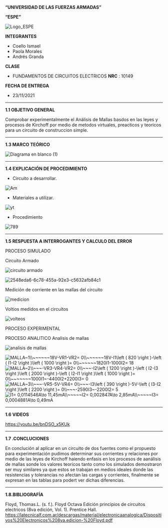 **“UNIVERSIDAD DE LAS FUERZAS ARMADAS”**

**“ESPE”**

![Logo_ESPE](https://user-images.githubusercontent.com/93800511/140828546-04ee2765-180c-4e68-84cf-8bca73c21c5f.png)

**INTEGRANTES**
* Coello Ismael 
* Paola Morales 
* Andrés Granda
 
**CLASE**
* FUNDAMENTOS DE CIRCUITOS ELECTRICOS **NRC** : 10149

**FECHA DE ENTREGA**
* 23/11/2021
--------------------------------------------------------------------------------------------------------------------------------------------------------------------------------

**1.1 OBJETIVO GENERAL**

Comprobar experimentalmente el Análisis de Mallas basdos en las leyes y procesos de Kirchoff por medio de metodos virtuales, preacticos y teoricos para un circuito de construccion simple.

--------------------------------------------------------------------------------------------------------------------------------------------------------------------------------

**1.3 MARCO TEÓRICO**

![Diagrama en blanco (1)](https://user-images.githubusercontent.com/93800511/142921057-ca1f6939-c1be-4cb4-85a4-2bc00deb63ce.png)

--------------------------------------------------------------------------------------------------------------------------------------------------------------------------------

**1.4 EXPLICACIÓN DE PROCEDIMIENTO**

* Circuito a desarrollar.

![Am](https://user-images.githubusercontent.com/93800511/142913434-510a7468-4568-472a-9b10-186881df105f.png)

* Materiales a utilizar.

![yt](https://user-images.githubusercontent.com/93800511/142913586-9ae02642-389d-47fb-b40f-cf73c272f6f7.png)

* Procedimiento 

![789](https://user-images.githubusercontent.com/93800511/142924419-f49a2a30-f157-462f-8e12-6935053a42b1.png)



--------------------------------------------------------------------------------------------------------------------------------------------------------------------------------

**1.5 RESPUESTA A INTERROGANTES Y CALCULO DEL ERROR**

PROCESO SIMULADO

Circuito Armado

![circuito armado](https://user-images.githubusercontent.com/93835587/142962783-91271325-9742-4a74-97bd-0df20a8745ab.jpg)


![2548eda6-6c78-455a-92e3-c5632afb84c1](https://user-images.githubusercontent.com/93800511/142968657-b0ec5526-fc7f-4a6a-93d0-99b1af6ecaef.jpg)


Medición de corriente en las mallas del circuito 


![medicion](https://user-images.githubusercontent.com/93835587/142962881-1fb148eb-df30-4323-9e1a-69c442fb8b6e.jpg)

Voltios medidos en el circuitos 

![volteos](https://user-images.githubusercontent.com/93835587/142962957-0bb27c90-f1fd-433b-a23f-7b0e342dc7a0.jpg)

PROCESO EXPERIMENTAL

PROCESO ANALITICO
Analisis de mallas

![analisis de mallas](https://user-images.githubusercontent.com/93835533/142963808-15da0418-dfc7-4e72-9b61-e3ce606f87e2.png)


<img src="https://latex.codecogs.com/svg.image?MALLA~1\\~~~~~~18V-VR1-VR2=&space;0\\~~~~~~18V-I1\left&space;(&space;820&space;\right&space;)-\left&space;(&space;I1-I2&space;\right&space;)\left&space;(&space;1000&space;\right&space;)=&space;0\\~~~~~~1820I1-1000I2-=&space;18" title="MALLA~1\\~~~~~~18V-VR1-VR2= 0\\~~~~~~18V-I1\left ( 820 \right )-\left ( I1-I2 \right )\left ( 1000 \right )= 0\\~~~~~~1820I1-1000I2= 18" />

<img src="https://latex.codecogs.com/svg.image?MALLA~2\\~~~-VR3-VR4-VR2=&space;0\\~~~-I2\left&space;(&space;1200&space;\right&space;)-\left&space;(&space;I2-I3&space;\right&space;)\left&space;(&space;2000&space;\right&space;)-\left&space;(&space;I2-I1&space;\right&space;)\left&space;(&space;1000&space;\right&space;)=&space;0\\~~~~~~~1000I1~-4400I2&plus;2200I3=&space;0" title="MALLA~2\\~~~-VR3-VR4-VR2= 0\\~~~-I2\left ( 1200 \right )-\left ( I2-I3 \right )\left ( 2000 \right )-\left ( I2-I1 \right )\left ( 1000 \right )= 0\\~~~~~~~1000I1~-4400I2+2200I3= 0" />

<img src="https://latex.codecogs.com/svg.image?MALLA~3\\~~~-VR5-5V-VR4=&space;0\\~~~-I3\left&space;(&space;390&space;\right&space;)-5V-\left&space;(&space;I3-I2&space;\right&space;)\left&space;(&space;2200&space;\right&space;)=&space;0\\~~~-2590I3~-2200I2=&space;5" title="MALLA~3\\~~~-VR5-5V-VR4= 0\\~~~-I3\left ( 390 \right )-5V-\left ( I3-I2 \right )\left ( 2200 \right )= 0\\~~~-2590I3~-2200I2= 5" />

<img src="https://latex.codecogs.com/svg.image?I1=&space;0,0114546A\to&space;11,45mA\\~~~~~I2=&space;0,002847A\to&space;2,85mA\\~~~~~I3=&space;0,0004881A\to&space;0,49mA" title="I1= 0,0114546A\to 11,45mA\\~~~~~I2= 0,002847A\to 2,85mA\\~~~~~I3= 0,0004881A\to 0,49mA" />


--------------------------------------------------------------------------------------------------------------------------------------------------------------------------------

**1.6 VIDEOS**

https://youtu.be/bnDSO_x5KUk

--------------------------------------------------------------------------------------------------------------------------------------------------------------------------------

**1.7 .CONCLUCIONES**

En conclución al aplicar en un circuito de dos fuentes como el propuesto para experimentación pudimos determinar sus corrientes y relaciones por medio de las leyes de Kirchoff haiendo enfasis en los procesos de aanálisis de mallas sonde los valores teoricos tanto como los simulados demostraron ser muy similares ya que estos se trabajan en medios ideales donde las resistencias y tolerancias no afectan las cargas y corrientes, finalmente se expresan en las tablas para podert ver dichas diferencias.

--------------------------------------------------------------------------------------------------------------------------------------------------------------------------------

**1.8.BIBLIOGRAFÍA**

Floyd, Thomas.L. (s. f.). Floyd Octava Edición principios de circuitos electricos (8va edición, Vol. 1). Prentice Hall. https://latecnicalf.com.ar/descargas/material/electronicaanalogica/Dispositivos%20Electronicos%208va.edicion-%20Floyd.pdf


